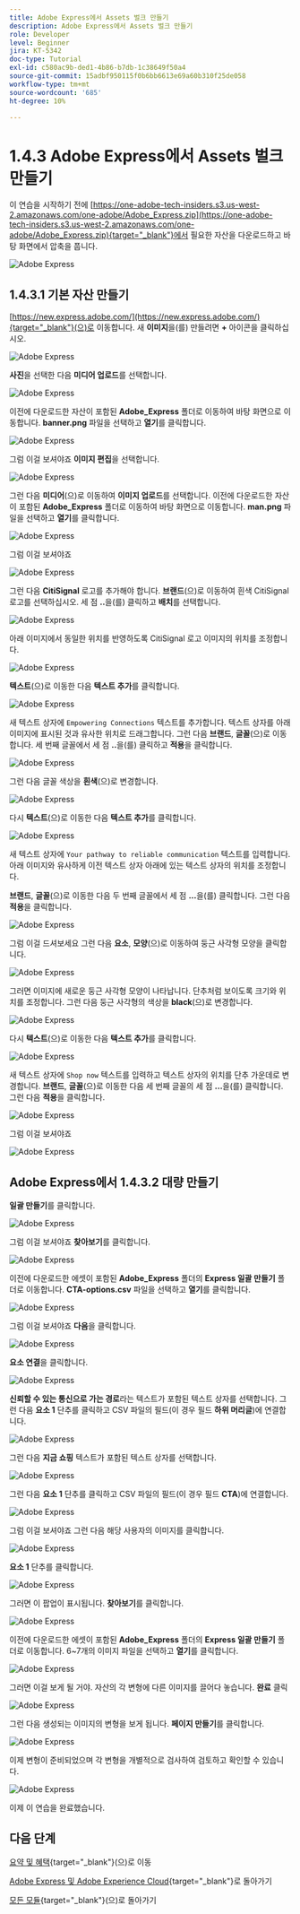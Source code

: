 ```yaml
---
title: Adobe Express에서 Assets 벌크 만들기
description: Adobe Express에서 Assets 벌크 만들기
role: Developer
level: Beginner
jira: KT-5342
doc-type: Tutorial
exl-id: c580ac9b-ded1-4b86-b7db-1c38649f50a4
source-git-commit: 15adbf950115f0b6bb6613e69a60b310f25de058
workflow-type: tm+mt
source-wordcount: '685'
ht-degree: 10%

---
```


# 1.4.3 Adobe Express에서 Assets 벌크 만들기

이 연습을 시작하기 전에 [https://one-adobe-tech-insiders.s3.us-west-2.amazonaws.com/one-adobe/Adobe_Express.zip](https://one-adobe-tech-insiders.s3.us-west-2.amazonaws.com/one-adobe/Adobe_Express.zip){target="_blank"}에서 필요한 자산을 다운로드하고 바탕 화면에서 압축을 풉니다.

![Adobe Express](./images/expressassets.png)

## 1.4.3.1 기본 자산 만들기

[https://new.express.adobe.com/](https://new.express.adobe.com/){target="_blank"}(으)로 이동합니다. 새 **이미지**&#x200B;을(를) 만들려면 **+** 아이콘을 클릭하십시오.

![Adobe Express](./images/expressbc0.png)

**사진**&#x200B;을 선택한 다음 **미디어 업로드**&#x200B;를 선택합니다.

![Adobe Express](./images/expressbc1.png)

이전에 다운로드한 자산이 포함된 **Adobe_Express** 폴더로 이동하여 바탕 화면으로 이동합니다. **banner.png** 파일을 선택하고 **열기**&#x200B;를 클릭합니다.

![Adobe Express](./images/expressbc2.png)

그럼 이걸 보셔야죠 **이미지 편집**&#x200B;을 선택합니다.

![Adobe Express](./images/expressbc3.png)

그런 다음 **미디어**(으)로 이동하여 **이미지 업로드**&#x200B;를 선택합니다. 이전에 다운로드한 자산이 포함된 **Adobe_Express** 폴더로 이동하여 바탕 화면으로 이동합니다. **man.png** 파일을 선택하고 **열기**&#x200B;를 클릭합니다.

![Adobe Express](./images/expressbc4.png)

그럼 이걸 보셔야죠

![Adobe Express](./images/expressbc5.png)

그런 다음 **CitiSignal** 로고를 추가해야 합니다. **브랜드**(으)로 이동하여 흰색 CitiSignal 로고를 선택하십시오. 세 점 **..**&#x200B;을(를) 클릭하고 **배치**&#x200B;를 선택합니다.

![Adobe Express](./images/expressbc6.png)

아래 이미지에서 동일한 위치를 반영하도록 CitiSignal 로고 이미지의 위치를 조정합니다.

![Adobe Express](./images/expressbc7.png)

**텍스트**(으)로 이동한 다음 **텍스트 추가**&#x200B;를 클릭합니다.

![Adobe Express](./images/expressbc7a.png)

새 텍스트 상자에 `Empowering Connections` 텍스트를 추가합니다. 텍스트 상자를 아래 이미지에 표시된 것과 유사한 위치로 드래그합니다. 그런 다음 **브랜드**, **글꼴**(으)로 이동합니다. 세 번째 글꼴에서 세 점 **..**&#x200B;을(를) 클릭하고 **적용**&#x200B;을 클릭합니다.

![Adobe Express](./images/expressbc8.png)

그런 다음 글꼴 색상을 **흰색**(으)로 변경합니다.

![Adobe Express](./images/expressbc9.png)

다시 **텍스트**(으)로 이동한 다음 **텍스트 추가**&#x200B;를 클릭합니다.

![Adobe Express](./images/expressbc10.png)

새 텍스트 상자에 `Your pathway to reliable communication` 텍스트를 입력합니다. 아래 이미지와 유사하게 이전 텍스트 상자 아래에 있는 텍스트 상자의 위치를 조정합니다.

**브랜드**, **글꼴**(으)로 이동한 다음 두 번째 글꼴에서 세 점 **...**&#x200B;을(를) 클릭합니다. 그런 다음 **적용**&#x200B;을 클릭합니다.

![Adobe Express](./images/expressbc12.png)

그럼 이걸 드셔보세요 그런 다음 **요소**, **모양**(으)로 이동하여 둥근 사각형 모양을 클릭합니다.

![Adobe Express](./images/expressbc13.png)

그러면 이미지에 새로운 둥근 사각형 모양이 나타납니다. 단추처럼 보이도록 크기와 위치를 조정합니다. 그런 다음 둥근 사각형의 색상을 **black**(으)로 변경합니다.

![Adobe Express](./images/expressbc14.png)

다시 **텍스트**(으)로 이동한 다음 **텍스트 추가**&#x200B;를 클릭합니다.

![Adobe Express](./images/expressbc15.png)

새 텍스트 상자에 `Shop now` 텍스트를 입력하고 텍스트 상자의 위치를 단추 가운데로 변경합니다. **브랜드**, **글꼴**(으)로 이동한 다음 세 번째 글꼴의 세 점 **...**&#x200B;을(를) 클릭합니다. 그런 다음 **적용**&#x200B;을 클릭합니다.

![Adobe Express](./images/expressbc16.png)

그럼 이걸 보셔야죠

![Adobe Express](./images/expressbc17.png)

## Adobe Express에서 1.4.3.2 대량 만들기

**일괄 만들기**&#x200B;를 클릭합니다.

![Adobe Express](./images/expressbc18.png)

그럼 이걸 보셔야죠 **찾아보기**&#x200B;를 클릭합니다.

![Adobe Express](./images/expressbc19.png)

이전에 다운로드한 에셋이 포함된 **Adobe_Express** 폴더의 **Express 일괄 만들기** 폴더로 이동합니다. **CTA-options.csv** 파일을 선택하고 **열기**&#x200B;를 클릭합니다.

![Adobe Express](./images/expressbc20.png)

그럼 이걸 보셔야죠 **다음**&#x200B;을 클릭합니다.

![Adobe Express](./images/expressbc21.png)

**요소 연결**&#x200B;을 클릭합니다.

![Adobe Express](./images/expressbc22.png)

**신뢰할 수 있는 통신으로 가는 경로**&#x200B;라는 텍스트가 포함된 텍스트 상자를 선택합니다. 그런 다음 **요소 1** 단추를 클릭하고 CSV 파일의 필드(이 경우 필드 **하위 머리글**)에 연결합니다.

![Adobe Express](./images/expressbc23.png)

그런 다음 **지금 쇼핑** 텍스트가 포함된 텍스트 상자를 선택합니다.

![Adobe Express](./images/expressbc24.png)

그런 다음 **요소 1** 단추를 클릭하고 CSV 파일의 필드(이 경우 필드 **CTA**)에 연결합니다.

![Adobe Express](./images/expressbc25.png)

그럼 이걸 보셔야죠 그런 다음 해당 사용자의 이미지를 클릭합니다.

![Adobe Express](./images/expressbc26.png)

**요소 1** 단추를 클릭합니다.

![Adobe Express](./images/expressbc27.png)

그러면 이 팝업이 표시됩니다. **찾아보기**&#x200B;를 클릭합니다.

![Adobe Express](./images/expressbc28.png)

이전에 다운로드한 에셋이 포함된 **Adobe_Express** 폴더의 **Express 일괄 만들기** 폴더로 이동합니다. 6~7개의 이미지 파일을 선택하고 **열기**&#x200B;를 클릭합니다.

![Adobe Express](./images/expressbc29.png)

그러면 이걸 보게 될 거야. 자산의 각 변형에 다른 이미지를 끌어다 놓습니다. **완료** 클릭

![Adobe Express](./images/expressbc31.png)

그런 다음 생성되는 이미지의 변형을 보게 됩니다. **페이지 만들기**&#x200B;를 클릭합니다.

![Adobe Express](./images/expressbc32.png)

이제 변형이 준비되었으며 각 변형을 개별적으로 검사하여 검토하고 확인할 수 있습니다.

![Adobe Express](./images/expressbc33.png)

이제 이 연습을 완료했습니다.

## 다음 단계

[요약 및 혜택](./summary.md){target="_blank"}(으)로 이동

[Adobe Express 및 Adobe Experience Cloud](./express.md){target="_blank"}로 돌아가기

[모든 모듈](./../../../overview.md){target="_blank"}(으)로 돌아가기